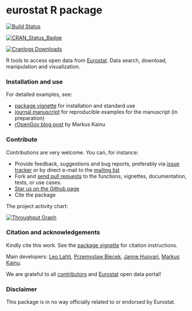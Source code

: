 eurostat R package
======

<!--[![Build Status](https://api.travis-ci.org/rOpenGov/eurostat.png)](https://travis-ci.org/rOpenGov/eurostat)-->

[![Build Status](https://travis-ci.org/rOpenGov/eurostat.svg?branch=master)](https://travis-ci.org/rOpenGov/eurostat)
<!--[![Stories in Ready](https://badge.waffle.io/ropengov/eurostat.png?label=TODO)](http://waffle.io/ropengov/eurostat)-->
[![CRAN_Status_Badge](http://www.r-pkg.org/badges/version/eurostat)](http://cran.r-project.org/package=eurostat)
<!--[![codecov.io](https://codecov.io/github/rOpenGov/eurostat/coverage.svg?branch=master)](https://codecov.io/github/rOpenGov/eurostat?branch=master)-->
[![Cranlogs Downloads](http://cranlogs.r-pkg.org/badges/grand-total/eurostat)](http://cran.r-project.org/package=eurostat)


R tools to access open data from [Eurostat](http://ec.europa.eu/eurostat). Data search, download, manipulation and visualization.

### Installation and use

For detailed examples, see:

 * [package vignette](https://github.com/rOpenGov/eurostat/blob/master/vignettes/eurostat_tutorial.md) for installation and standard use
 * [journal manuscript](https://github.com/rOpenGov/eurostat/blob/master/vignettes/2015-RJournal/lahti-huovari-kainu-biecek.md) for reproducible examples for the manuscript (in preparation)
 * [rOpenGov blog post](http://ropengov.github.io/r/2015/05/01/eurostat-package-examples/) by Markus Kainu


### Contribute

Contributions are very welcome. You can, for instance:

  * Provide feedback, suggestions and bug reports, preferably via [issue tracker](https://github.com/ropengov/eurostat/issues) or by direct e-mail to the [mailing list](https://github.com/rOpenGov/eurostat/blob/master/DESCRIPTION)
  * Fork and [send pull requests](https://github.com/ropengov/eurostat/) to the functions, vignettes, documentation, tests, or use cases. 
  * [Star us on the Github page](https://github.com/ropengov/eurostat)
  * Cite the package

The project activity chart:

[![Throughput Graph](https://graphs.waffle.io/rOpenGov/eurostat/throughput.svg)](https://waffle.io/rOpenGov/eurostat/metrics/throughput)


### Citation and acknowledgements

Kindly cite this work. See the [package
vignette](https://github.com/rOpenGov/eurostat/blob/master/vignettes/eurostat_tutorial.md)
for citation instructions.

Main developers: [Leo Lahti](https://github.com/antagomir),
[Przemyslaw Biecek](https://github.com/pbiecek), [Janne
Huovari](https://github.com/jhuovari), [Markus
Kainu](https://github.com/muuankarski).

We are grateful to all
[contributors](https://github.com/rOpenGov/eurostat/graphs/contributors)
and [Eurostat](http://ec.europa.eu/eurostat/) open data portal!


### Disclaimer

This package is in no way officially related to or endorsed by Eurostat.

